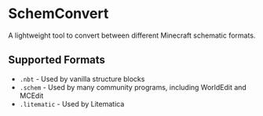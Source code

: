 # SchemConvert
A lightweight tool to convert between different Minecraft schematic formats.

## Supported Formats
- `.nbt` - Used by vanilla structure blocks
- `.schem` - Used by many community programs, including WorldEdit and MCEdit
- `.litematic` - Used by Litematica
